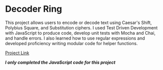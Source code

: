 
# Decoder Ring

This project allows users to encode or decode text using Caesar's Shift, Polybius Square, and Substitution ciphers. I used Test Driven Development with JavaScript to produce code, develop unit tests with Mocha and Chai, and handle errors. I also learned how to use regular expressions and developed proficiency writing modular code for helper functions.

[Project Link](https://meleciosilva.github.io/project-decoder-ring)

*__I only completed the JavaScript code for this project__*
